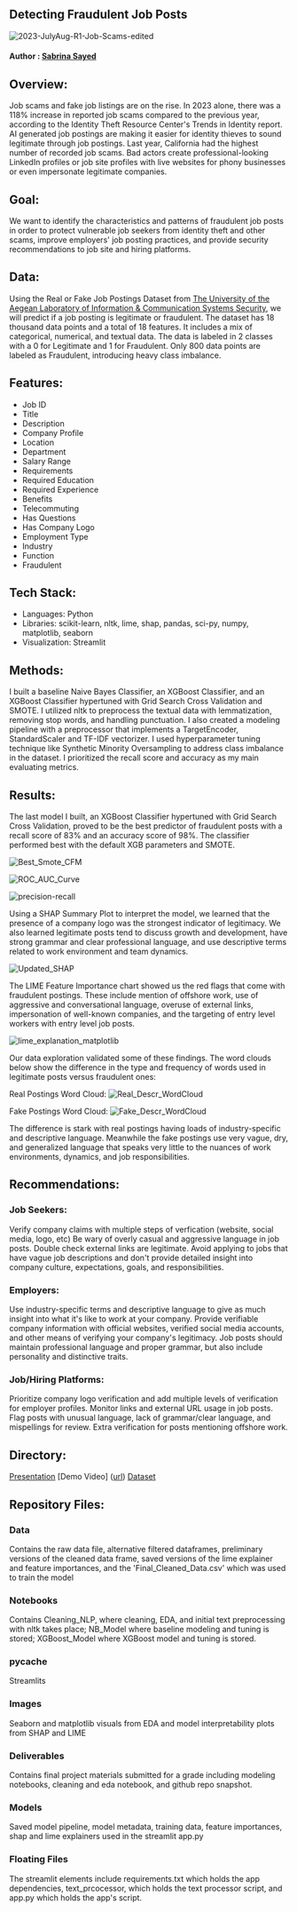 ## Detecting Fraudulent Job Posts
![2023-JulyAug-R1-Job-Scams-edited](https://github.com/user-attachments/assets/18e82a1d-e4d7-4a35-8998-b971b50c2be4)

#### Author : [Sabrina Sayed](https://github.com/sabrinasayed99)

## Overview:
Job scams and fake job listings are on the rise. In 2023 alone, there was a 118% increase in reported job scams compared to the previous year, according to the Identity Theft Resource Center's Trends in Identity report. AI generated job postings are making it easier for identity thieves to sound legitimate through job postings. Last year, California had the highest number of recorded job scams. Bad actors create professional-looking LinkedIn profiles or job site profiles with live websites for phony businesses or even impersonate legitimate companies. 

## Goal:
We want to identify the characteristics and patterns of fraudulent job posts in order to protect vulnerable job seekers from identity theft and other scams, improve employers' job posting practices, and provide security recommendations to job site and hiring platforms.

## Data:
Using the Real or Fake Job Postings Dataset from [The University of the Aegean Laboratory of Information & Communication Systems Security]([url](https://www.kaggle.com/datasets/shivamb/real-or-fake-fake-jobposting-prediction/data)), we will predict if a job posting is legitimate or fraudulent. The dataset has 18 thousand data points and a total of 18 features. It includes a mix of categorical, numerical, and textual data. The data is labeled in 2 classes with a 0 for Legitimate and 1 for Fraudulent. Only 800 data points are labeled as Fraudulent, introducing heavy class imbalance. 

## Features:
- Job ID
- Title
- Description
- Company Profile
- Location
- Department
- Salary Range
- Requirements
- Required Education
- Required Experience
- Benefits
- Telecommuting
- Has Questions
- Has Company Logo
- Employment Type
- Industry
- Function
- Fraudulent


## Tech Stack:
- Languages: Python
- Libraries: scikit-learn, nltk, lime, shap, pandas, sci-py, numpy, matplotlib, seaborn
- Visualization: Streamlit

## Methods:
I built a baseline Naive Bayes Classifier, an XGBoost Classifier, and an XGBoost Classifier hypertuned with Grid Search Cross Validation and SMOTE. I utilized nltk to preprocess the textual data with lemmatization, removing stop words, and handling punctuation. I also created a modeling pipeline with a preprocessor that implements a TargetEncoder, StandardScaler and TF-IDF vectorizer. I used hyperparameter tuning technique like Synthetic Minority Oversampling to address class imbalance in the dataset. I prioritized the recall score and accuracy as my main evaluating metrics.


## Results:
The last model I built, an XGBoost Classifier hypertuned with Grid Search Cross Validation, proved to be the best predictor of fraudulent posts with a recall score of 83% and an accuracy score of 98%. The classifier performed best with the default XGB parameters and SMOTE.

![Best_Smote_CFM](https://github.com/user-attachments/assets/6e03298f-8009-4dff-89f7-9d08478cffb0)

![ROC_AUC_Curve](https://github.com/user-attachments/assets/102f78bc-05e5-45f0-8171-b56fa674d6ea)

![precision-recall](https://github.com/user-attachments/assets/7bf55cc1-6d58-4c57-83fb-bb99c19d4878)


Using a SHAP Summary Plot to interpret the model, we learned that the presence of a company logo was the strongest indicator of legitimacy. We also learned legitimate posts tend to discuss growth and development, have strong grammar and clear professional language, and use descriptive terms related to work environment and team dynamics.


![Updated_SHAP](https://github.com/user-attachments/assets/2c704911-1ec2-432a-a024-52756d037d42)


The LIME Feature Importance chart showed us the red flags that come with fraudulent postings. These include mention of offshore work, use of aggressive and conversational language, overuse of external links, impersonation of well-known companies, and the targeting of entry level workers with entry level job posts.

![lime_explanation_matplotlib](https://github.com/user-attachments/assets/68c50595-8d5e-4a70-990d-cbcecd98cae6)

Our data exploration validated some of these findings. The word clouds below show the difference in the type and frequency of words used in legitimate posts versus fraudulent ones:

Real Postings Word Cloud:
![Real_Descr_WordCloud](https://github.com/user-attachments/assets/ad5b3de3-23c0-4c62-8455-c41ef71b0911)

Fake Postings Word Cloud:
![Fake_Descr_WordCloud](https://github.com/user-attachments/assets/0f1928b1-f5a9-4a72-99b8-de4c65579480)

The difference is stark with real postings having loads of industry-specific and descriptive language. Meanwhile the fake postings use very vague, dry, and generalized language that speaks very little to the nuances of work environments, dynamics, and job responsibilities.


## Recommendations:
### Job Seekers: 
Verify company claims with multiple steps of verfication (website, social media, logo, etc)
Be wary of overly casual and aggressive language in job posts.
Double check external links are legitimate.
Avoid applying to jobs that have vague job descriptions and don't provide detailed insight into company culture, expectations, goals, and responsibilities. 

### Employers:
Use industry-specific terms and descriptive language to give as much insight into what it's like to work at your company.
Provide verifiable company information with official websites, verified social media accounts, and other means of verifying your company's legitimacy.
Job posts should maintain professional language and proper grammar, but also include personality and distinctive traits.

### Job/Hiring Platforms:
Prioritize company logo verification and add multiple levels of verification for employer profiles.
Monitor links and external URL usage in job posts.
Flag posts with unusual language, lack of grammar/clear language, and mispellings for review.
Extra verification for posts mentioning offshore work.

## Directory:
[Presentation]([url](https://www.canva.com/design/DAGYKZgqBwc/_YKVCh6kJHvIwHZVKqbjFg/view?utm_content=DAGYKZgqBwc&utm_campaign=designshare&utm_medium=link&utm_source=editor))
[Demo Video] ([url](https://watch.screencastify.com/v/DnFORvGbfocv5Y7cELn8))
[Dataset]([url](https://www.kaggle.com/datasets/shivamb/real-or-fake-fake-jobposting-prediction/data))

## Repository Files:
### Data 
Contains the raw data file, alternative filtered dataframes, preliminary versions of the cleaned data frame, saved versions of the lime explainer and feature importances, and the 'Final_Cleaned_Data.csv' which was used to train the model

### Notebooks
Contains Cleaning_NLP, where cleaning, EDA, and initial text preprocessing with nltk takes place; NB_Model where baseline modeling and tuning is stored; XGBoost_Model where XGBoost model and tuning is stored.

### __pycache__
Streamlits 

### Images
Seaborn and matplotlib visuals from EDA and model interpretability plots from SHAP and LIME

### Deliverables
Contains final project materials submitted for a grade including modeling notebooks, cleaning and eda notebook, and github repo snapshot.

### Models
Saved model pipeline, model metadata, training data, feature importances, shap and lime explainers used in the streamlit app.py

### Floating Files
The streamlit elements include requirements.txt which holds the app dependencies, text_prcocessor, which holds the text processor script, and app.py which holds the app's script.



